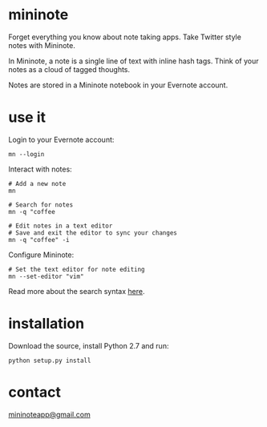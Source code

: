 mininote
========

Forget everything you know about note taking apps. Take Twitter style notes with Mininote.

In Mininote, a note is a single line of text with inline hash tags. Think of your notes as a cloud of tagged thoughts.

Notes are stored in a Mininote notebook in your Evernote account.

use it
======

Login to your Evernote account:

    mn --login

Interact with notes:

    # Add a new note
    mn
    
    # Search for notes
    mn -q "coffee

    # Edit notes in a text editor
    # Save and exit the editor to sync your changes
    mn -q "coffee" -i

Configure Mininote:

    # Set the text editor for note editing
    mn --set-editor "vim"

Read more about the search syntax [here](https://dev.evernote.com/doc/articles/search_grammar.php#Examples).

installation
============

Download the source, install Python 2.7 and run:

    python setup.py install

contact
=======

mininoteapp@gmail.com
